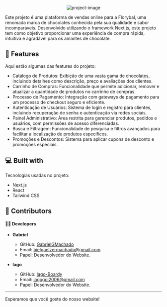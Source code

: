 <p align="center"><img src="https://socialify.git.ci/GabrielGMachado/florybal-project/image?description=1&amp;descriptionEditable=Gabriel%20Machado%20e%20Iago%20Padilha&amp;name=1&amp;theme=Light" alt="project-image"></p>

<p id="description">Este projeto é uma plataforma de vendas online para a Florybal, uma renomada marca de chocolates conhecida pela sua qualidade e sabor incomparáveis. Desenvolvido utilizando o framework Next.js, este projeto tem como objetivo proporcionar uma experiência de compra rápida, intuitiva e agradável para os amantes de chocolate.</p>

<h2>🧐 Features</h2>

Aqui estão algumas das features do projeto:

* Catálogo de Produtos: Exibição de uma vasta gama de chocolates, incluindo detalhes como descrição, preço e avaliações dos clientes.
* Carrinho de Compras: Funcionalidade que permite adicionar, remover e atualizar a quantidade de produtos no carrinho de compras.
* Processo de Pagamento: Integração com gateways de pagamento para um processo de checkout seguro e eficiente.
* Autenticação de Usuários: Sistema de login e registro para clientes, incluindo recuperação de senha e autenticação via redes sociais.
* Painel Administrativo: Área restrita para gerenciar produtos, pedidos e usuários, com permissões de acesso diferenciadas.
* Busca e Filtragem: Funcionalidade de pesquisa e filtros avançados para facilitar a localização de produtos específicos.
* Promoções e Descontos: Sistema para aplicar cupons de desconto e promoções especiais.

<h2>💻 Built with</h2>

Tecnologias usadas no projeto:

* Next.js
* React
* Tailwind CSS

<h2>🎉 Contributors</h2>

#### 👨‍💻 Developers

- **Gabriel**
  - GitHub: [GabrielGMachado](https://github.com/GabrielGMachado)
  - Email: bielgaelzermachado@gmail.com
  - Papel: Desenvolvedor do Website.

- **Iago**
  - GitHub: [Iago-Boardy](https://github.com/Iago-Boardy)
  - Email: iagogol2006@gmail.com
  - Papel: Desenvolvedor do Website.

---

Esperamos que você goste do nosso website!
